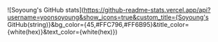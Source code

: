 ![Soyoung's GitHub stats](https://github-readme-stats.vercel.app/api?username=yoonsoyoung&show_icons=true&custom_title={Soyoung's GitHub(string)}&bg_color={45,#FFC796,#FF6B95}&title_color={white(hex)}&text_color={white(hex)})
